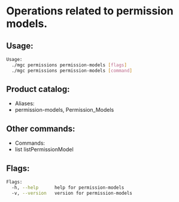 # Operations related to permission models.

## Usage:
```bash
Usage:
  ./mgc permissions permission-models [flags]
  ./mgc permissions permission-models [command]
```

## Product catalog:
- Aliases:
- permission-models, Permission_Models

## Other commands:
- Commands:
- list        listPermissionModel

## Flags:
```bash
Flags:
  -h, --help      help for permission-models
  -v, --version   version for permission-models
```

